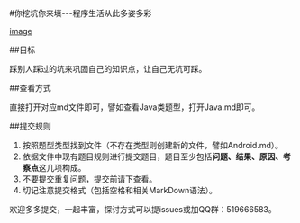 #你挖坑你来填---程序生活从此多姿多彩

[image](./image.png)

##目标

踩别人踩过的坑来巩固自己的知识点，让自己无坑可踩。

##查看方式

直接打开对应md文件即可，譬如查看Java类题型，打开Java.md即可。

##提交规则

1. 按照题型类型找到文件（不存在类型则创建新的文件，譬如Android.md）。
2. 依据文件中现有题目规则进行提交题目，题目至少包括**问题、结果、原因、考察点**这几项构成。
3. 不要提交重复问题，提交前请下查看。
4. 切记注意提交格式（包括空格和相关MarkDown语法）。

欢迎多多提交，一起丰富，探讨方式可以提issues或加QQ群：519666583。

